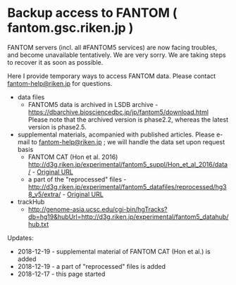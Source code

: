 # Backup access to FANTOM ( fantom.gsc.riken.jp )

FANTOM servers (incl. all #FANTOM5 services) are now facing troubles, and become unavailable tentatively. We are very sorry. We are taking steps to recover it as soon as possible.

Here I provide temporary ways to access FANTOM data. Please contact fantom-help@riken.jp for questions.

* data files
  - FANTOM5 data is archived in LSDB archive - https://dbarchive.biosciencedbc.jp/jp/fantom5/download.html Please note that the archived version is phase2.2, whereas the latest version is phase2.5. 
* supplemental materials, acompanied with published articles. Please e-mail to fantom-help@riken.jp ; we will handle the data set upon request basis
  - FANTOM CAT (Hon et al. 2016) http://d3g.riken.jp/experimental/fantom5_suppl/Hon_et_al_2016/data/ - [Original URL](http://fantom.gsc.riken.jp/5/suppl/Hon_et_al_2016)
  - a part of the "reprocessed" files - http://d3g.riken.jp/experimental/fantom5_datafiles/reprocessed/hg38_v5/extra/ - [Original URL](http://fantom.gsc.riken.jp/5/datafiles/reprocessed/hg38_v5/extra)
* trackHub
  - http://genome-asia.ucsc.edu/cgi-bin/hgTracks?db=hg19&hubUrl=http://d3g.riken.jp/experimental/fantom5_datahub/hub.txt


Updates:
* 2018-12-19 - supplemental material of FANTOM CAT (Hon et al.) is added
* 2018-12-19 - a part of "reprocessed" files is added
* 2018-12-17 - this page started
